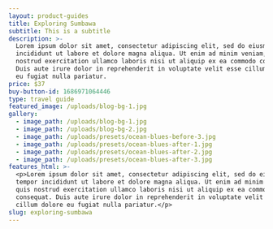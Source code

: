 ```yaml
---
layout: product-guides
title: Exploring Sumbawa
subtitle: This is a subtitle
description: >-
  Lorem ipsum dolor sit amet, consectetur adipiscing elit, sed do eiusmod tempor
  incididunt ut labore et dolore magna aliqua. Ut enim ad minim veniam, quis
  nostrud exercitation ullamco laboris nisi ut aliquip ex ea commodo consequat.
  Duis aute irure dolor in reprehenderit in voluptate velit esse cillum dolore
  eu fugiat nulla pariatur.
price: $37
buy-button-id: 1686971064446
type: travel guide
featured_image: /uploads/blog-bg-1.jpg
gallery:
  - image_path: /uploads/blog-bg-1.jpg
  - image_path: /uploads/blog-bg-2.jpg
  - image_path: /uploads/presets/ocean-blues-before-3.jpg
  - image_path: /uploads/presets/ocean-blues-after-1.jpg
  - image_path: /uploads/presets/ocean-blues-after-2.jpg
  - image_path: /uploads/presets/ocean-blues-after-3.jpg
features_html: >-
  <p>Lorem ipsum dolor sit amet, consectetur adipiscing elit, sed do eiusmod
  tempor incididunt ut labore et dolore magna aliqua. Ut enim ad minim veniam,
  quis nostrud exercitation ullamco laboris nisi ut aliquip ex ea commodo
  consequat. Duis aute irure dolor in reprehenderit in voluptate velit esse
  cillum dolore eu fugiat nulla pariatur.</p>
slug: exploring-sumbawa
---
```

